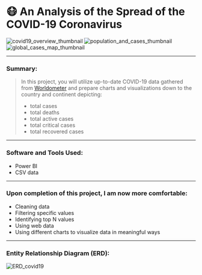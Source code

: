 # :mask: An Analysis of the Spread of the COVID-19 Coronavirus
![covid19_overview_thumbnail](https://user-images.githubusercontent.com/111383078/206929454-14a7693a-1f35-4409-80e0-38e1e860b664.png)
![population_and_cases_thumbnail](https://user-images.githubusercontent.com/111383078/206929458-b106ed62-50a3-46f4-a16b-3e98e1545d77.png)
![global_cases_map_thumbnail](https://user-images.githubusercontent.com/111383078/206929463-fd8576a2-d878-4e06-b82e-3f2f0ce14b9e.png)

---
### Summary:
> In this project, you will utilize up-to-date COVID-19 data gathered from [Worldometer](https://www.worldometers.info/coronavirus/) and prepare charts and visualizations down to the country and continent depicting:
> - total cases 
> - total deaths
> - total active cases 
> - total critical cases
> - total recovered cases

---
### Software and Tools Used:
- Power BI
- CSV data
---
### Upon completion of this project, I am now more comfortable:
- Cleaning data 
- Filtering specific values
- Identifying top N values
- Using web data
- Using different charts to visualize data in meaningful ways
---
### Entity Relationship Diagram (ERD):
![ERD_covid19](https://user-images.githubusercontent.com/111383078/206929856-c9154570-f1a2-4181-94fb-82796d85c61e.png)
